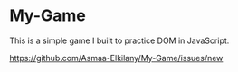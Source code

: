 # My-Game
This is a simple game I built to practice DOM in JavaScript.

https://github.com/Asmaa-Elkilany/My-Game/issues/new
